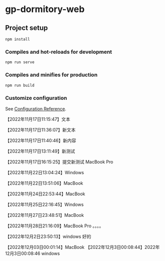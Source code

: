 # gp-dormitory-web

## Project setup
```
npm install
```

### Compiles and hot-reloads for development
```
npm run serve
```

### Compiles and minifies for production
```
npm run build
```

### Customize configuration
See [Configuration Reference](https://cli.vuejs.org/config/).



【2022年11月17日11:15:47】文本

【2022年11月17日11:36:07】新文本

【2022年11月17日11:40:46】新内容

【2022年11月17日13:11:49】新测试

【2022年11月17日16:15:25】提交新测试 MacBook Pro

【2022年11月22日13:04:24】Windows

【2022年11月22日13:51:06】MacBook

【2022年11月24日22:53:44】MacBook

【2022年11月25日22:16:45】Windows

【2022年11月27日23:48:51】MacBook

【2022年11月28日21:16:09】MacBook Pro 。。。。


【2022年12月2日23:50:13】windows 好的

【2022年12月03日00:01:14】MacBook
【2022年12月3日00:08:44】2022年12月3日00:08:46 windows
